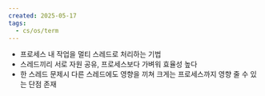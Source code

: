 ```yaml
---
created: 2025-05-17
tags:
  - cs/os/term
---
```

- 프로세스 내 작업을 멀티 스레드로 처리하는 기법
- 스레드끼리 서로 자원 공유, 프로세스보다 가벼워 효율성 높다
- 한 스레드 문제시 다른 스레드에도 영향을 끼쳐 크게는 프로세스까지 영향 줄 수 있는 단점 존재